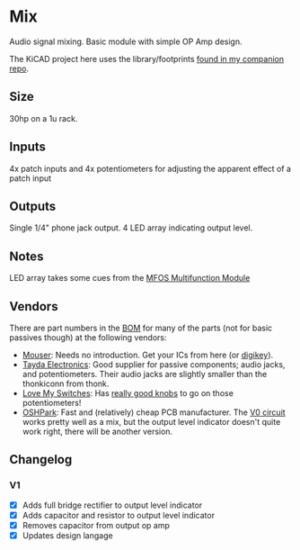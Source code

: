 # Mix

Audio signal mixing. Basic module with simple OP Amp design.

The KiCAD project here uses the library/footprints [found in my companion repo](https://github.com/thismatters/EurorackKiCAD).

## Size

30hp on a 1u rack.

## Inputs

4x patch inputs and 4x potentiometers for adjusting the apparent effect of a patch input

## Outputs

Single 1/4" phone jack output.
4 LED array indicating output level.

## Notes

LED array takes some cues from the [MFOS Multifunction Module](https://musicfromouterspace.com/analogsynth_new/MULTIFUNCTIONMODULE/pdf/mfm_schempg1_schem.pdf)

## Vendors

There are part numbers in the [BOM](mix.csv) for many of the parts (not for basic passives though) at the following vendors:

* [Mouser](https://www.mouser.com): Needs no introduction. Get your ICs from here (or [digikey](https://www.digikey.com)).
* [Tayda Electronics](https://www.taydaelectronics.com/): Good supplier for passive components; audio jacks, and potentiometers. Their audio jacks are slightly smaller than the thonkiconn from thonk.
* [Love My Switches](https://lovemyswitches.com/): Has [really good knobs](https://lovemyswitches.com/anodized-aluminum-knob-the-lo-fi-1-4-smooth-shaft-12-5mm-od/) to go on those potentiometers!
* [OSHPark](https://oshpark.com/): Fast and (relatively) cheap PCB manufacturer. The [V0 circuit](https://oshpark.com/shared_projects/xlEAsl8K) works pretty well as a mix, but the output level indicator doesn't quite work right, there will be another version.


## Changelog

### V1
- [x] Adds full bridge rectifier to output level indicator
- [x] Adds capacitor and resistor to output level indicator
- [x] Removes capacitor from output op amp
- [x] Updates design langage